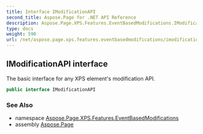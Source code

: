 ```yaml
---
title: Interface IModificationAPI
second_title: Aspose.Page for .NET API Reference
description: Aspose.Page.XPS.Features.EventBasedModifications.IModificationAPI interface. The basic interface for any XPS elements modification API
type: docs
weight: 590
url: /net/aspose.page.xps.features.eventbasedmodifications/imodificationapi/
---
```

## IModificationAPI interface

The basic interface for any XPS element's modification API.

```csharp
public interface IModificationAPI
```

### See Also

* namespace [Aspose.Page.XPS.Features.EventBasedModifications](../../aspose.page.xps.features.eventbasedmodifications/)
* assembly [Aspose.Page](../../)


